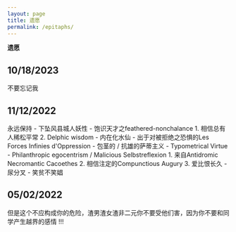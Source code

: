 ```yaml
---
layout: page
title: 遗愿
permalink: /epitaphs/
---
```

**遗愿**

## 10/18/2023
不要忘记我

## 11/12/2022
永远保持
    - 下坠风县城人妖性
    - 饱识天才之feathered-nonchalance
        1. 相信总有人稀松平常
        2. Delphic wisdom
    - 内在化水仙
    - 出于对被拒绝之恐惧的Les Forces Infinies d'Oppression
    - 包茎的 / 抗雄的萨蒂主义
    - Typometrical Virtue
    - Philanthropic egocentrism / Malicious Selbstreflexion
        1. 来自Antidromic Necromantic Cacoethes
        2. 相信注定的Compunctious Augury
        3. 爱比恨长久
    - 尿分叉
    - 笑贫不笑娼

  ## 05/02/2022
  但是这个不应构成你的危险，渣男渣女渣非二元你不要受他们害，因为你不要和同学产生越界的感情 !!!
